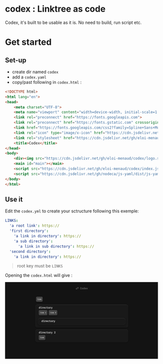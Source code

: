# codex : Linktree as code
Codex, it's built to be usable as it is. No need to build, run script etc.

# Get started
## Set-up
- create dir named `codex`
- add a `codex.yaml`
- copy/past following in `codex.html` :
```html
<!DOCTYPE html>
<html lang="en">
<head>
    <meta charset="UTF-8">
    <meta name="viewport" content="width=device-width, initial-scale=1.0">
    <link rel="preconnect" href="https://fonts.googleapis.com">
    <link rel="preconnect" href="https://fonts.gstatic.com" crossorigin>
    <link href="https://fonts.googleapis.com/css2?family=Spline+Sans+Mono:wght@300..700&display=swap" rel="stylesheet">
    <link rel="icon" type="image/x-icon" href="https://cdn.jsdelivr.net/gh/eloi-menaud/codex/fav.ico">
    <link rel="stylesheet" href="https://cdn.jsdelivr.net/gh/eloi-menaud/codex/index.css">
    <title>Codex</title>
</head>
<body>
    <div><img src="https://cdn.jsdelivr.net/gh/eloi-menaud/codex/logo.svg"><h1>Codex</h1></div>
    <main id="main"></main>
    <script src="https://cdn.jsdelivr.net/gh/eloi-menaud/codex/index.js"></script>
    <script src="https://cdn.jsdelivr.net/gh/nodeca/js-yaml/dist/js-yaml.min.js"></script>
</body>
</html>
```
## Use it
Edit the `codex.yml` to create your sctructure following this exemple:
```yaml
LINKS:
  'a root link': https://
  'first directory':
    'a link in directory': https://
    'a sub directory':
      'a link in sub directory': https://
  'second directory':
    'a link in directory': https://
```
> root key must be `LINKS`

Opening the `codex.html` will give :

![](doc/exemple.png)
